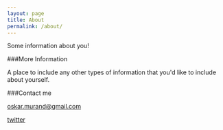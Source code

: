 ```yaml
---
layout: page
title: About
permalink: /about/
---
```


Some information about you!

###More Information

A place to include any other types of information that you'd like to include about yourself. 

###Contact me

<i class="fa fa-envelope"></i> [oskar.murand@gmail.com](mailto:oskar.murand@gmail.com)

<i class="fa fa-twitter"></i> [twitter](http://twitter.com/oskarmurand)